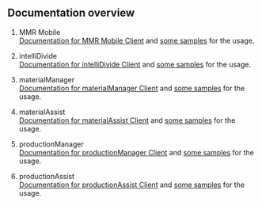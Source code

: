 <h2>Documentation overview</h2>

1. MMR Mobile <br> 
   [Documentation for MMR Mobile Client](./MmrMobile/README.md) and [some samples](./MmrMobile/Samples/) for the usage.

2. intelliDivide <br> 
   [Documentation for intelliDivide Client](./IntelliDivide/Readme.md) and [some samples](./IntelliDivide/Samples/Readme.md) for the usage.

3. materialManager <br>
   [Documentation for materialManager Client](./MaterialManager/README.md) and [some samples](./MaterialManager/Samples) for the usage.

4. materialAssist <br>
   [Documentation for materialAssist Client](./MaterialAssist/Readme.md) and [some samples](./MaterialAssist/Samples) for the usage.

5. productionManager <br>
   [Documentation for productionManager Client](./ProductionManager/Readme.md) and [some samples](./ProductionManager/Samples) for the usage.

6. productionAssist <br>
   [Documentation for productionAssist Client](./ProductionAssist/Readme.md) and [some samples](./Applications/ProductionAssist/Samples) for the usage.
